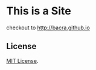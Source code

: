 This is a Site
==============

checkout to http://bacra.github.io



## License

[MIT License](./LICENSE.md).
